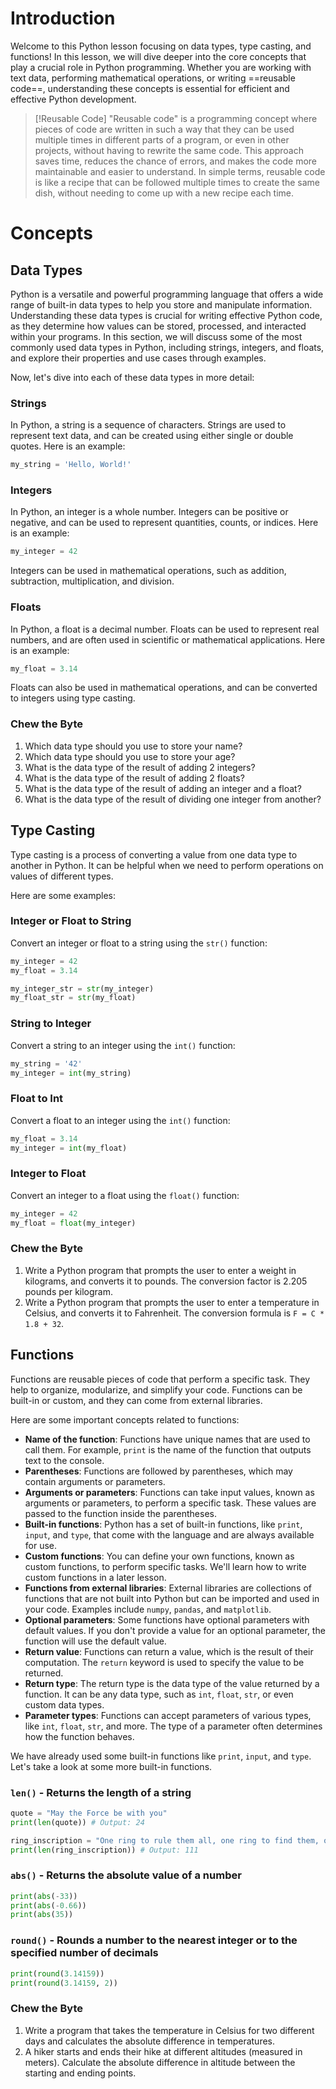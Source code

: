 # Introduction

Welcome to this Python lesson focusing on data types, type casting, and functions! In this lesson, we will dive deeper into the core concepts that play a crucial role in Python programming. Whether you are working with text data, performing mathematical operations, or writing ==reusable code==, understanding these concepts is essential for efficient and effective Python development.

> [!Reusable Code]
> "Reusable code" is a programming concept where pieces of code are written in such a way that they can be used multiple times in different parts of a program, or even in other projects, without having to rewrite the same code. This approach saves time, reduces the chance of errors, and makes the code more maintainable and easier to understand. In simple terms, reusable code is like a recipe that can be followed multiple times to create the same dish, without needing to come up with a new recipe each time.

# Concepts

## Data Types

Python is a versatile and powerful programming language that offers a wide range of built-in data types to help you store and manipulate information. Understanding these data types is crucial for writing effective Python code, as they determine how values can be stored, processed, and interacted within your programs. In this section, we will discuss some of the most commonly used data types in Python, including strings, integers, and floats, and explore their properties and use cases through examples.

Now, let's dive into each of these data types in more detail:

### Strings

In Python, a string is a sequence of characters. Strings are used to represent text data, and can be created using either single or double quotes. Here is an example:

```python
my_string = 'Hello, World!'
```

### Integers

In Python, an integer is a whole number. Integers can be positive or negative, and can be used to represent quantities, counts, or indices. Here is an example:

```python
my_integer = 42
```

Integers can be used in mathematical operations, such as addition, subtraction, multiplication, and division.

### Floats

In Python, a float is a decimal number. Floats can be used to represent real numbers, and are often used in scientific or mathematical applications. Here is an example:

```python
my_float = 3.14
```

Floats can also be used in mathematical operations, and can be converted to integers using type casting.

### Chew the Byte
1. Which data type should you use to store your name?
2. Which data type should you use to store your age?
3. What is the data type of the result of adding 2 integers?
4. What is the data type of the result of adding 2 floats?
5. What is the data type of the result of adding an integer and a float?
6. What is the data type of the result of dividing one integer from another?

## Type Casting

Type casting is a process of converting a value from one data type to another in Python. It can be helpful when we need to perform operations on values of different types.

Here are some examples:

### Integer or Float to String

Convert an integer or float to a string using the `str()` function:

```python
my_integer = 42
my_float = 3.14

my_integer_str = str(my_integer)
my_float_str = str(my_float)
```

### String to Integer

Convert a string to an integer using the `int()` function:

```python
my_string = '42'
my_integer = int(my_string)
```

### Float to Int

Convert a float to an integer using the `int()` function:

```python
my_float = 3.14
my_integer = int(my_float)
```

### Integer to Float

Convert an integer to a float using the `float()` function:

```python
my_integer = 42
my_float = float(my_integer)
```

### Chew the Byte
1. Write a Python program that prompts the user to enter a weight in kilograms, and converts it to pounds. The conversion factor is 2.205 pounds per kilogram.
2. Write a Python program that prompts the user to enter a temperature in Celsius, and converts it to Fahrenheit. The conversion formula is `F = C * 1.8 + 32`.

## Functions

Functions are reusable pieces of code that perform a specific task. They help to organize, modularize, and simplify your code. Functions can be built-in or custom, and they can come from external libraries.

Here are some important concepts related to functions:

-   **Name of the function**: Functions have unique names that are used to call them. For example, `print` is the name of the function that outputs text to the console.
-   **Parentheses**: Functions are followed by parentheses, which may contain arguments or parameters.
-   **Arguments or parameters**: Functions can take input values, known as arguments or parameters, to perform a specific task. These values are passed to the function inside the parentheses.
-   **Built-in functions**: Python has a set of built-in functions, like `print`, `input`, and `type`, that come with the language and are always available for use.
-   **Custom functions**: You can define your own functions, known as custom functions, to perform specific tasks. We'll learn how to write custom functions in a later lesson.
-   **Functions from external libraries**: External libraries are collections of functions that are not built into Python but can be imported and used in your code. Examples include `numpy`, `pandas`, and `matplotlib`.
-   **Optional parameters**: Some functions have optional parameters with default values. If you don't provide a value for an optional parameter, the function will use the default value.
-   **Return value**: Functions can return a value, which is the result of their computation. The `return` keyword is used to specify the value to be returned.
-   **Return type**: The return type is the data type of the value returned by a function. It can be any data type, such as `int`, `float`, `str`, or even custom data types.
-   **Parameter types**: Functions can accept parameters of various types, like `int`, `float`, `str`, and more. The type of a parameter often determines how the function behaves.

We have already used some built-in functions like `print`, `input`, and `type`. Let's take a look at some more built-in functions.

### `len()` - Returns the length of a string

```python
quote = "May the Force be with you"
print(len(quote)) # Output: 24

ring_inscription = "One ring to rule them all, one ring to find them, one ring to bring them all, and in the darkness bind them."
print(len(ring_inscription)) # Output: 111

```

### `abs()` - Returns the absolute value of a number

```python
print(abs(-33))
print(abs(-0.66))
print(abs(35))
```

### `round()` - Rounds a number to the nearest integer or to the specified number of decimals

```python
print(round(3.14159))
print(round(3.14159, 2))
```

### Chew the Byte
1. Write a program that takes the temperature in Celsius for two different days and calculates the absolute difference in temperatures.
2. A hiker starts and ends their hike at different altitudes (measured in meters). Calculate the absolute difference in altitude between the starting and ending points.